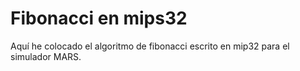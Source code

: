 # Fibonacci en mips32
Aquí he colocado el algoritmo de fibonacci escrito en mip32  para el simulador MARS.
